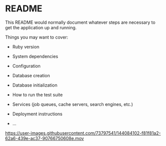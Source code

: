 # README

This README would normally document whatever steps are necessary to get the
application up and running.

Things you may want to cover:

* Ruby version

* System dependencies

* Configuration

* Database creation

* Database initialization

* How to run the test suite

* Services (job queues, cache servers, search engines, etc.)

* Deployment instructions

* ...


https://user-images.githubusercontent.com/73797541/144084102-f81f81a2-62a6-439e-ac37-90766750608e.mov

